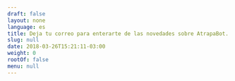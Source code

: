 ```yaml
---
draft: false
layout: none
language: es
title: Deja tu correo para enterarte de las novedades sobre AtrapaBot.
slug: null
date: 2018-03-26T15:21:11-03:00
weight: 0
rootOf: false
menu: null
---
```

